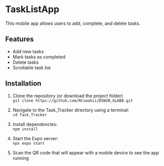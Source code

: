 # TaskListApp
This mobile app allows users to add, complete, and delete tasks. 

## Features
- Add new tasks
- Mark tasks as completed
- Delete tasks
- Scrollable task list

## Installation
1. Clone the repository (or download the project folder)  
`git clone https://github.com/Ntswakii/DSW2B_GLAB8.git`  

2. Navigate to the Task_Tracker directory using a terminal:  
`cd Task_Tracker`  

3. Install dependencies:  
`npm install`  

4. Start the Expo server:  
`npx expo start`  

5. Scan the QR code that will appear with a mobile device to see the app running
